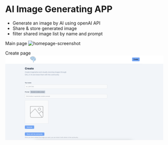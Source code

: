 # AI Image Generating APP
- Generate an image by AI using openAI API
- Share & store generated image
- filter shared image list by name and prompt

Main page
<img width="1000" alt="homepage-screenshot" src="img/home.png">

Create page
<img width="1000" alt="createpage-screenshot" src="img/create.png">
